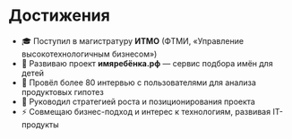 # Достижения

- 🎓 Поступил в магистратуру **ИТМО** (ФТМИ, «Управление высокотехнологичным бизнесом»)
- 🚀 Развиваю проект **имяребёнка.рф** — сервис подбора имён для детей
- 🧠 Провёл более 80 интервью с пользователями для анализа продуктовых гипотез
- 💼 Руководил стратегией роста и позиционирования проекта
- ⚡ Совмещаю бизнес-подход и интерес к технологиям, развивая IT-продукты
